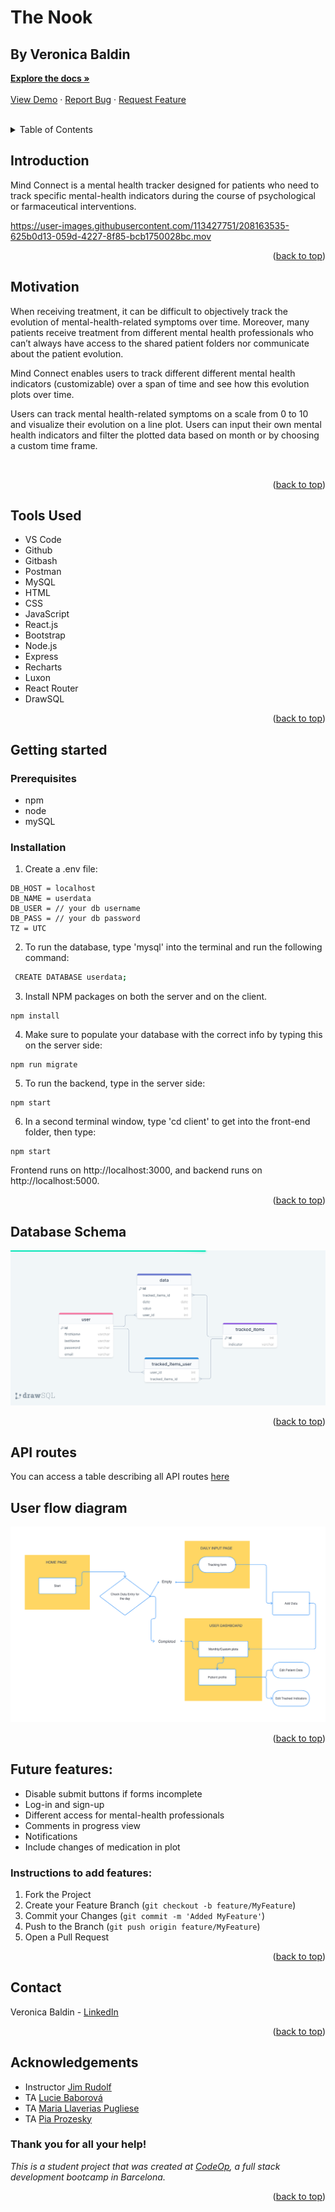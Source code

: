 <h1> <b>The Nook</b> </h1>

<h2> By Veronica Baldin </h2>

   <a href="https://github.com/VeronicaBal/mindconnect">**Explore the docs »**</a>
    <br />
    <br />
    <a href="https://user-images.githubusercontent.com/113427751/208163535-625b0d13-059d-4227-8f85-bcb1750028bc.mov">View Demo</a>
    ·
    <a href="https://github.com/VeronicaBal/mindconnect/issues">Report Bug</a>
    ·
    <a href="https://github.com/VeronicaBal/mindconnect/issues">Request Feature</a>
  </p>
</div>
<br>
<details>
  <summary>Table of Contents</summary>
  <ol>
    <li>
      <a href="#introduction">Introduction</a>
    </li>
    <li>
      <a href="#motivation">Motivation</a>
    </li>
    <li>
      <a href="#tools-used">Tools Used</a>
    </li>
    <li>
      <a href="#getting-started">Getting Started</a>
      <ul>
        <li><a href="#prerequisites">Prerequisites</a></li>
        <li><a href="#installation">Installation</a></li>
      </ul>
    </li>
    <li><a href="#database-schema">Database Schema</a></li>
    <li><a href="#api-routes">API Routes</a></li>
    <li><a href="#api-routes">User flow diagram</a></li>
    <li><a href="#future-features">Future Features</a></li>
    <li><a href="#contact">Contact</a></li>
    <li><a href="#acknowledgments">Acknowledgments</a></li>
  </ol>
</details>

## Introduction

Mind Connect is a mental health tracker designed for patients who need to track specific mental-health indicators during the course of psychological or farmaceutical interventions. 

https://user-images.githubusercontent.com/113427751/208163535-625b0d13-059d-4227-8f85-bcb1750028bc.mov


<p align="right">(<a href="#readme-top">back to top</a>)</p>


## Motivation

When receiving treatment, it can be difficult to objectively track the evolution of mental-health-related symptoms over time. Moreover, many patients receive treatment from different mental health professionals who can’t always have access to the shared patient folders nor communicate about the patient evolution. 

Mind Connect enables users to track different different mental health indicators (customizable) over a span of time and see how this evolution plots over time.


Users can track mental health-related symptoms on a scale from 0 to 10 and visualize their evolution on a line plot.
Users can input their own mental health indicators and filter the plotted data based on month or by choosing a custom time frame.

<br>
<p align="right">(<a href="#readme-top">back to top</a>)</p>

## Tools Used
* VS Code
* Github
* Gitbash
* Postman
* MySQL
* HTML
* CSS
* JavaScript
* React.js
* Bootstrap
* Node.js
* Express
* Recharts
* Luxon
* React Router
* DrawSQL

<p align="right">(<a href="#readme-top">back to top</a>)</p>


## Getting started 

### Prerequisites
- npm
- node
- mySQL


### Installation

1. Create a .env file:

  ```
  DB_HOST = localhost
  DB_NAME = userdata
  DB_USER = // your db username
  DB_PASS = // your db password
  TZ = UTC
  ```

2. To run the database, type 'mysql' into the terminal and run the following command:
 ```sh
  CREATE DATABASE userdata;
  ```

3. Install NPM packages on both the server and on the client.
```
npm install
```

4. Make sure to populate your database with the correct info by typing this on the server side:
```
npm run migrate
```

5. To run the backend, type in the server side:
```
npm start
```

6. In a second terminal window, type 'cd client' to get into the front-end folder, then type:
```
npm start
```

 Frontend runs on http://localhost:3000, and backend runs on http://localhost:5000.

 <p align="right">(<a href="#readme-top">back to top</a>)</p>
 
 
## Database Schema
![alt text](./Database_Schema.png "Database schema")

<p align="right">(<a href="#readme-top">back to top</a>)</p>


## API routes
You can access a table describing all API routes [here](https://docs.google.com/document/d/1O1U_3h51VFvR2mhPNw2iAyywcwley3MX2vSJr88UJQ0/edit?usp=sharing)


## User flow diagram
![alt text](./User_Flow.png "User ")

<p align="right">(<a href="#readme-top">back to top</a>)</p>


## Future features:
- Disable submit buttons if forms incomplete
- Log-in and sign-up 
- Different access for mental-health professionals
- Comments in progress view
- Notifications
- Include changes of medication in plot


### Instructions to add features:
1. Fork the Project
2. Create your Feature Branch (`git checkout -b feature/MyFeature`)
3. Commit your Changes (`git commit -m 'Added MyFeature'`)
4. Push to the Branch (`git push origin feature/MyFeature`)
5. Open a Pull Request

<p align="right">(<a href="#readme-top">back to top</a>)</p>

## Contact

Veronica Baldin - [LinkedIn](https://www.linkedin.com/in/veronica-baldin/)

<p align="right">(<a href="#readme-top">back to top</a>)</p>

## Acknowledgements


* Instructor [Jim Rudolf](https://github.com/jbrcodes)
* TA [Lucie Baborová](https://github.com/lucieBBR)
* TA [Maria Llaverias Pugliese](https://github.com/mariallaverias)
* TA [Pia Prozesky](https://github.com/piaprozesky)


### Thank you for all your help!<br>


_This is a student project that was created at [CodeOp](http://codeop.tech), a full stack development bootcamp in Barcelona._

<p align="right">(<a href="#readme-top">back to top</a>)</p>
